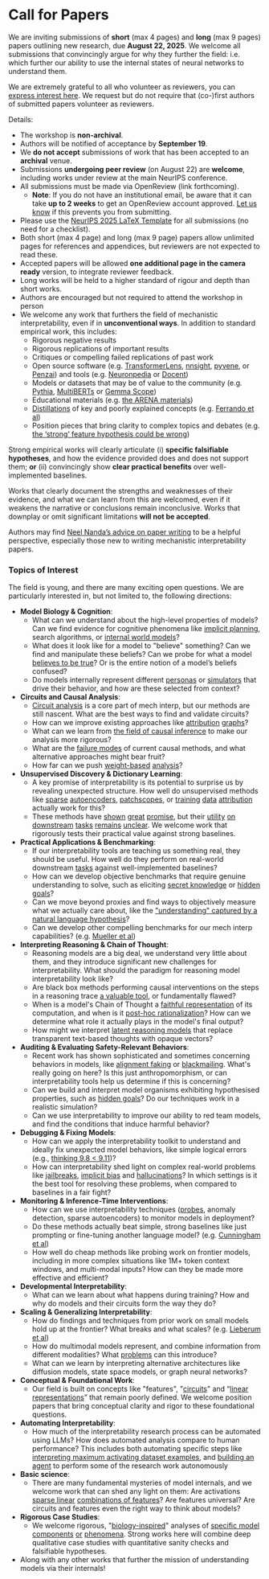 # Call for Papers
We are inviting submissions of **short** (max 4 pages) and **long** (max 9 pages) papers outlining new research, due **August 22, 2025**. We welcome all submissions that convincingly argue for why they further the field: i.e. which further our ability to use the internal states of neural networks to understand them. 

We are extremely grateful to all who volunteer as reviewers, you can [express interest here](https://www.google.com/url?q=https://docs.google.com/forms/d/e/1FAIpQLSdiw1SJllzoTz_nqzDTzTOGb9DV3W_truQyh-WvYj_QGIi7Mg/viewform?usp%3Ddialog&sa=D&source=editors&ust=1753680276302913&usg=AOvVaw18HSKqUIWjPoboQiuU9YzN). We request but do not require that (co-)first authors of submitted papers volunteer as reviewers. 

Details: 
* The workshop is **non-archival**.
* Authors will be notified of acceptance by **September 19**.
* We **do not accept** submissions of work that has been accepted to an **archival** venue.
* Submissions **undergoing peer review** (on August 22) are **welcome**, including works under review at the main NeurIPS conference.
* All submissions must be made via OpenReview (link forthcoming).
  * **Note**: If you do not have an institutional email, be aware that it can take **up to 2 weeks** to get an OpenReview account approved. [Let us know](mailto:neurips2025@mechinterpworkshop.com) if this prevents you from submitting.
* Please use the [NeurIPS 2025 LaTeX Template](https://www.google.com/url?q=https://media.neurips.cc/Conferences/NeurIPS2025/Styles.zip&sa=D&source=editors&ust=1753680276305543&usg=AOvVaw33AeIpjO6kPF1mRWg7Id75) for all submissions (no need for a checklist).
* Both short (max 4 page) and long (max 9 page) papers allow unlimited pages for references and appendices, but reviewers are not expected to read these.
* Accepted papers will be allowed **one additional page in the camera ready** version, to integrate reviewer feedback.
* Long works will be held to a higher standard of rigour and depth than short works.
* Authors are encouraged but not required to attend the workshop in person
* We welcome any work that furthers the field of mechanistic interpretability, even if in **unconventional ways**. In addition to standard empirical work, this includes:
  * Rigorous negative results
  * Rigorous replications of important results
  * Critiques or compelling failed replications of past work
  * Open source software (e.g. [TransformerLens](https://www.google.com/url?q=https://github.com/neelnanda-io/TransformerLens&sa=D&source=editors&ust=1753680276307519&usg=AOvVaw3z3e-SHj-VCMxvlxPeSjcu), [nnsight](https://www.google.com/url?q=https://github.com/ndif-team/nnsight&sa=D&source=editors&ust=1753680276307634&usg=AOvVaw3r-rwg6N4a0vrAdQx-P6jW), [pyvene](https://www.google.com/url?q=https://github.com/stanfordnlp/pyvene/tree/main/pyvene/models/mlp&sa=D&source=editors&ust=1753680276307732&usg=AOvVaw3vd0Co9uoQGas1bEgRY-A8), or [Penzai](https://www.google.com/url?q=https://github.com/google-deepmind/penzai&sa=D&source=editors&ust=1753680276307858&usg=AOvVaw05brjKOHgFSimVorSuxxRd)) and tools (e.g. [Neuronpedia](https://www.google.com/url?q=http://neuronpedia.org&sa=D&source=editors&ust=1753680276308021&usg=AOvVaw1sIzazQbkaPdLRnfFQDrDL) or [Docent](https://www.google.com/url?q=https://transluce.org/introducing-docent&sa=D&source=editors&ust=1753680276308191&usg=AOvVaw2UbamDnWd97wObuQvOwbkG))
  * Models or datasets that may be of value to the community (e.g. [Pythia](https://www.google.com/url?q=https://arxiv.org/abs/2304.01373&sa=D&source=editors&ust=1753680276308471&usg=AOvVaw0vljVPUFGx1mDkQ-lfgppb), [MultiBERTs](https://www.google.com/url?q=https://arxiv.org/abs/2106.16163&sa=D&source=editors&ust=1753680276308550&usg=AOvVaw1ZfzBDlrHBZWjD-MFRwv-H) or [Gemma Scope](https://www.google.com/url?q=https://arxiv.org/abs/2408.05147&sa=D&source=editors&ust=1753680276308628&usg=AOvVaw2s7jY02fXN-pyUxuEeywff))
  * Educational materials (e.g. [the ARENA materials](https://www.google.com/url?q=https://arena3-chapter1-transformer-interp.streamlit.app/&sa=D&source=editors&ust=1753680276308843&usg=AOvVaw246x6JOQMsuoK1nK8dieX3))
  * [Distillations](https://www.google.com/url?q=https://distill.pub/2017/research-debt/&sa=D&source=editors&ust=1753680276308972&usg=AOvVaw2yHgzTvnUTdDgln_1CiR0a) of key and poorly explained concepts (e.g. [Ferrando et al](https://www.google.com/url?q=https://arxiv.org/abs/2405.00208&sa=D&source=editors&ust=1753680276309126&usg=AOvVaw27A9NhnlWn9xbThHjNE4GQ))
  * Position pieces that bring clarity to complex topics and debates (e.g. [the ‘strong’ feature hypothesis could be wrong](https://www.google.com/url?q=https://www.alignmentforum.org/posts/tojtPCCRpKLSHBdpn/the-strong-feature-hypothesis-could-be-wrong&sa=D&source=editors&ust=1753680276309418&usg=AOvVaw3AK7NHR0CevHpfcsxELqdZ))

Strong empirical works will clearly articulate (i) **specific falsifiable hypotheses**, and how the evidence provided does and does not support them; **or** (ii) convincingly show **clear practical benefits** over well-implemented baselines. 

Works that clearly document the strengths and weaknesses of their evidence, and what we can learn from this are welcomed, even if it weakens the narrative or conclusions remain inconclusive. Works that downplay or omit significant limitations **will not be accepted**. 

Authors may find [Neel Nanda’s advice on paper writing](https://www.google.com/url?q=https://www.alignmentforum.org/posts/eJGptPbbFPZGLpjsp/highly-opinionated-advice-on-how-to-write-ml-papers&sa=D&source=editors&ust=1753680276310558&usg=AOvVaw0j_xgLek0Fc-6hSQJJEHyS) to be a helpful perspective, especially those new to writing mechanistic interpretability papers. 
### Topics of Interest
The field is young, and there are many exciting open questions. We are particularly interested in, but not limited to, the following directions: 
* **Model Biology & Cognition**:
  * What can we understand about the high-level properties of models? Can we find evidence for cognitive phenomena like [implicit planning](https://www.google.com/url?q=https://transformer-circuits.pub/2025/attribution-graphs/biology.html%23dives-poems&sa=D&source=editors&ust=1753680276312100&usg=AOvVaw1TIVGDUqKrKJjk_QfFW5_6), search algorithms, or [internal world models](https://www.google.com/url?q=https://arxiv.org/abs/2210.13382&sa=D&source=editors&ust=1753680276312339&usg=AOvVaw2l_4ER7cUOGuqm7EcTwDcH)?
  * What does it look like for a model to "believe" something? Can we find and manipulate these beliefs? Can we probe for what a model [believes to be true](https://www.google.com/url?q=https://arxiv.org/abs/2310.06824&sa=D&source=editors&ust=1753680276312753&usg=AOvVaw1vUEnpo1gTrTbMdTUsvmL6)? Or is the entire notion of a model’s beliefs confused?
  * Do models internally represent different [personas](https://www.google.com/url?q=https://arxiv.org/abs/2406.12094&sa=D&source=editors&ust=1753680276313115&usg=AOvVaw0rb9OKRQiuiu7HPxagov0k) or [simulators](https://www.google.com/url?q=https://www.nature.com/articles/s41586-023-06647-8&sa=D&source=editors&ust=1753680276313254&usg=AOvVaw06M0sLEFYhBKrjdUJhl01s) that drive their behavior, and how are these selected from context?
* **Circuits and Causal Analysis**:
  * [Circuit analysis](https://www.google.com/url?q=https://distill.pub/2020/circuits/zoom-in/&sa=D&source=editors&ust=1753680276313609&usg=AOvVaw1pVswKksLI-dGwrgBka0ae) is a core part of mech interp, but our methods are still nascent. What are the best ways to find and validate circuits?
  * How can we improve existing approaches like [attribution](https://www.google.com/url?q=https://arxiv.org/abs/2406.11944&sa=D&source=editors&ust=1753680276313963&usg=AOvVaw0FL4-d8enIq60yGOKriZ1R) [graphs](https://www.google.com/url?q=https://transformer-circuits.pub/2025/attribution-graphs/methods.html&sa=D&source=editors&ust=1753680276314085&usg=AOvVaw2BA5GOi3uO6iPydAA9pmzR)?
  * What can we learn from [the field of causal inference](https://www.google.com/url?q=https://arxiv.org/abs/2407.04690&sa=D&source=editors&ust=1753680276314370&usg=AOvVaw18IN4whZrMZQYwdvzlGKsT) to make our analysis more rigorous?
  * What are the [failure modes](https://www.google.com/url?q=https://arxiv.org/abs/2307.15771&sa=D&source=editors&ust=1753680276314589&usg=AOvVaw0K15k-7Pv-XPZOyzMLNL7N) of current causal methods, and what alternative approaches might bear fruit?
  * How far can we push [weight-based](https://www.google.com/url?q=https://arxiv.org/abs/2301.05217&sa=D&source=editors&ust=1753680276314828&usg=AOvVaw1CP2s477c7Hwp1hLYSk_ea) [analysis](https://www.google.com/url?q=https://arxiv.org/abs/2410.08417&sa=D&source=editors&ust=1753680276314942&usg=AOvVaw03Qin5oBSaWLFw9GtEJNjd)?
* **Unsupervised Discovery & Dictionary Learning**:
  * A key promise of interpretability is its potential to surprise us by revealing unexpected structure. How well do unsupervised methods like [sparse](https://www.google.com/url?q=https://arxiv.org/abs/2103.15949&sa=D&source=editors&ust=1753680276315416&usg=AOvVaw0dKE0lkQYelgBnvRqTByBR) [autoencoders](https://www.google.com/url?q=https://transformer-circuits.pub/2023/monosemantic-features&sa=D&source=editors&ust=1753680276315611&usg=AOvVaw3_zE445H8ky9dmAN0O9q6i), [patch](https://www.google.com/url?q=https://arxiv.org/abs/2401.06102&sa=D&source=editors&ust=1753680276315806&usg=AOvVaw2drwYKtkuyDzRuSrWSxEtY)[scopes](https://www.google.com/url?q=https://arxiv.org/abs/2403.10949v2&sa=D&source=editors&ust=1753680276315967&usg=AOvVaw2G_kTLO1KHTTRMs08HiAJA), or [training](https://www.google.com/url?q=https://proceedings.mlr.press/v70/koh17a?ref%3Dhttps://githubhelp.com&sa=D&source=editors&ust=1753680276316255&usg=AOvVaw0xQSCd71RWEonxxQnokACv) [data](https://www.google.com/url?q=https://arxiv.org/abs/2308.03296&sa=D&source=editors&ust=1753680276316465&usg=AOvVaw0pJLOWrJ-Hxl5mQTlf6LyQ) [attribution](https://www.google.com/url?q=https://arxiv.org/abs/2205.11482&sa=D&source=editors&ust=1753680276316677&usg=AOvVaw3IVD1BWcvFenOoR9PEPGwo) actually work for this?
  * These methods have [shown](https://www.google.com/url?q=https://transformer-circuits.pub/2024/scaling-monosemanticity/index.html&sa=D&source=editors&ust=1753680276317224&usg=AOvVaw0lz0pxBCOTvewVE5Xxa9yW) [great](https://www.google.com/url?q=https://transformer-circuits.pub/2025/attribution-graphs/biology.html&sa=D&source=editors&ust=1753680276317467&usg=AOvVaw14eyabNnyHRRn1ULnxsub8) [promise](https://www.google.com/url?q=https://arxiv.org/abs/2503.10965&sa=D&source=editors&ust=1753680276317663&usg=AOvVaw1hO5AFb0d8F7sKdkWb7zs_), but their [utility](https://www.google.com/url?q=https://arxiv.org/abs/2502.16681&sa=D&source=editors&ust=1753680276317794&usg=AOvVaw1qYe_ltPI3CHuh-VUTOkQe) [on](https://www.google.com/url?q=https://www.tilderesearch.com/blog/sieve&sa=D&source=editors&ust=1753680276317914&usg=AOvVaw0e-3C_QgRDFjwt5CjQDhz8) [downstream](https://www.google.com/url?q=https://arxiv.org/abs/2501.17148&sa=D&source=editors&ust=1753680276318022&usg=AOvVaw1ex54Rb1C9Leh-JnXVq8jN) [tasks](https://www.google.com/url?q=https://transformer-circuits.pub/2024/features-as-classifiers/index.html&sa=D&source=editors&ust=1753680276318172&usg=AOvVaw36eTJfHarhQxG3vyVrN4FO) [remains](https://www.google.com/url?q=https://arxiv.org/abs/2502.04382&sa=D&source=editors&ust=1753680276318297&usg=AOvVaw0BUUmhj6lkgblDqKtmCffN) [unclear](https://www.google.com/url?q=https://www.alignmentforum.org/posts/4uXCAJNuPKtKBsi28/negative-results-for-saes-on-downstream-tasks&sa=D&source=editors&ust=1753680276318416&usg=AOvVaw0ri6sMRhXyyIxA4gxe-HnT). We welcome work that rigorously tests their practical value against strong baselines.
* **Practical Applications & Benchmarking**:
  * If our interpretability tools are teaching us something real, they should be useful. How well do they perform on real-world downstream [tasks](https://www.google.com/url?q=https://www.lesswrong.com/posts/wGRnzCFcowRCrpX4Y/downstream-applications-as-validation-of-interpretability&sa=D&source=editors&ust=1753680276319042&usg=AOvVaw1Fl-UL_7P350sWOdP5jel0) against well-implemented baselines?
  * How can we develop objective benchmarks that require genuine understanding to solve, such as eliciting [secret knowledge](https://www.google.com/url?q=https://arxiv.org/abs/2505.14352&sa=D&source=editors&ust=1753680276319328&usg=AOvVaw1CbnT8ndigiKcHZ28AjqMu) or [hidden goals](https://www.google.com/url?q=https://arxiv.org/abs/2503.10965&sa=D&source=editors&ust=1753680276319408&usg=AOvVaw1a-w6pSQdb9g5ONkc6_J0d)?
  * Can we move beyond proxies and find ways to objectively measure what we actually care about, like the ["understanding" captured by a natural language hypothesis](https://www.google.com/url?q=https://arxiv.org/abs/2502.04382&sa=D&source=editors&ust=1753680276319741&usg=AOvVaw3hPnjeB2KTzW0pxwUJE3ln)?
  * Can we develop other compelling benchmarks for our mech interp capabilities? (e.g. [Mueller et al](https://www.google.com/url?q=https://arxiv.org/abs/2504.13151&sa=D&source=editors&ust=1753680276319973&usg=AOvVaw08USShf4KBRf7l6Jsp6DH0))
* **Interpreting Reasoning & Chain of Thought**:
  * Reasoning models are a big deal, we understand very little about them, and they introduce significant new challenges for interpretability. What should the paradigm for reasoning model interpretability look like?
  * Are black box methods performing causal interventions on the steps in a reasoning trace [a valuable tool](https://www.google.com/url?q=https://arxiv.org/abs/2506.19143&sa=D&source=editors&ust=1753680276321074&usg=AOvVaw3TpigmkGbFPMmLlyE8HXcd), or fundamentally flawed?
  * When is a model's Chain of Thought a [faithful representation](https://www.google.com/url?q=https://arxiv.org/abs/2305.04388&sa=D&source=editors&ust=1753680276321523&usg=AOvVaw1a-TCiEgrmFXhaOf7fyozE) of its computation, and when is it [post-hoc rationalization](https://www.google.com/url?q=https://arxiv.org/abs/2503.08679&sa=D&source=editors&ust=1753680276321829&usg=AOvVaw0Rpq2If3am_C-eIxW9A608)? How can we determine what role it actually plays in the model's final output?
  * How might we interpret [latent reasoning models](https://www.google.com/url?q=https://arxiv.org/abs/2412.06769&sa=D&source=editors&ust=1753680276322117&usg=AOvVaw1bp85XkNeWfx6oCZcpZ1kB) that replace transparent text-based thoughts with opaque vectors?
* **Auditing & Evaluating Safety-Relevant Behaviors**:
  * Recent work has shown sophisticated and sometimes concerning behaviors in models, like [alignment faking](https://www.google.com/url?q=https://arxiv.org/abs/2412.14093&sa=D&source=editors&ust=1753680276322540&usg=AOvVaw2xPkj6wjMzhIsjvvzeftpx) or [blackmailing](https://www.google.com/url?q=https://www.anthropic.com/research/agentic-misalignment&sa=D&source=editors&ust=1753680276322678&usg=AOvVaw2NZQSLjGJWHbwd_sspEeiR). What's really going on here? Is this just anthropomorphism, or can interpretability tools help us determine if this is concerning?
  * Can we build and interpret model organisms exhibiting hypothesised properties, such as [hidden goals](https://www.google.com/url?q=https://arxiv.org/abs/2503.10965&sa=D&source=editors&ust=1753680276323274&usg=AOvVaw1ka3aUx_bQy_AgkZmboyYv)? Do our techniques work in a realistic simulation?
  * Can we use interpretability to improve our ability to red team models, and find the conditions that induce harmful behavior?
* **Debugging & Fixing Models**:
  * How can we apply the interpretability toolkit to understand and ideally fix unexpected model behaviors, like simple logical errors (e.g., [thinking 9.8 < 9.11](https://www.google.com/url?q=https://transluce.org/observability-interface&sa=D&source=editors&ust=1753680276324038&usg=AOvVaw0Kco-FGRyJR6w4pv_gTM1f))?
  * How can interpretability shed light on complex real-world problems like [jailbreaks](https://www.google.com/url?q=https://transformer-circuits.pub/2025/attribution-graphs/biology.html%23dives-jailbreak&sa=D&source=editors&ust=1753680276324400&usg=AOvVaw08nQa1-QWY8njgkoe-JiRM), [implicit bias](https://www.google.com/url?q=https://arxiv.org/abs/2506.10922&sa=D&source=editors&ust=1753680276324484&usg=AOvVaw1XMoq7uxHIhI7JwiUZ91dm) and [hallucinations](https://www.google.com/url?q=https://arxiv.org/abs/2411.14257&sa=D&source=editors&ust=1753680276324556&usg=AOvVaw3bHG4HqxGmoR_4g4p9mr7Q)? In which settings is it the best tool for resolving these problems, when compared to baselines in a fair fight?
* **Monitoring & Inference-Time Interventions**:
  * How can we use interpretability techniques ([probes](https://www.google.com/url?q=https://arxiv.org/abs/2102.12452&sa=D&source=editors&ust=1753680276324927&usg=AOvVaw0kuC6h8DGVfImHeSCrwWWc), anomaly detection, sparse autoencoders) to monitor models in deployment?
  * Do these methods actually beat simple, strong baselines like just prompting or fine-tuning another language model? (e.g. [Cunningham et al](https://www.google.com/url?q=https://alignment.anthropic.com/2025/cheap-monitors/&sa=D&source=editors&ust=1753680276325564&usg=AOvVaw0NOzeECCTNwxOGQhVDXqEK))
  * How well do cheap methods like probing work on frontier models, including in more complex situations like 1M+ token context windows, and multi-modal inputs? How can they be made more effective and efficient?
* **Developmental Interpretability**:
  * What can we learn about what happens during training? How and why do models and their circuits form the way they do?
* **Scaling & Generalizing Interpretability**:
  * How do findings and techniques from prior work on small models hold up at the frontier? What breaks and what scales? (e.g. [Lieberum et al](https://www.google.com/url?q=https://arxiv.org/abs/2307.09458&sa=D&source=editors&ust=1753680276327519&usg=AOvVaw2-ayvLUc7xQldfGs8IdP6_))
  * How do multimodal models represent, and combine information from different modalities? What [problems](https://www.google.com/url?q=https://openreview.net/pdf?id%3DVUhRdZp8ke&sa=D&source=editors&ust=1753680276327973&usg=AOvVaw3cQ5_ipFCBEoAzuUNvOd7t) can this introduce?
  * What can we learn by interpreting alternative architectures like diffusion models, state space models, or graph neural networks?
* **Conceptual & Foundational Work**:
  * Our field is built on concepts like "features", "[circuits](https://www.google.com/url?q=https://distill.pub/2020/circuits/zoom-in/&sa=D&source=editors&ust=1753680276328696&usg=AOvVaw0_kyzkBlIkfnT1Nnb1Tm6C)" and “[linear representations](https://www.google.com/url?q=https://transformer-circuits.pub/2024/july-update/index.html%23linear-representations&sa=D&source=editors&ust=1753680276328924&usg=AOvVaw1qwhCS8621kytqz8TVlS9n)” that remain poorly defined. We welcome position papers that bring conceptual clarity and rigor to these foundational questions.
* **Automating Interpretability**:
  * How much of the interpretability research process can be automated using LLMs? How does automated analysis compare to human performance? This includes both automating specific steps like [interpreting maximum activating dataset examples](https://www.google.com/url?q=https://openaipublic.blob.core.windows.net/neuron-explainer/paper/index.html&sa=D&source=editors&ust=1753680276329549&usg=AOvVaw1IRjzk96zK5iNfciOPIyVC), and [building an agent](https://www.google.com/url?q=https://arxiv.org/abs/2404.14394&sa=D&source=editors&ust=1753680276329639&usg=AOvVaw2gRSdL-D0pbGxN9uzcT9PC) to perform some of the research work autonomously
* **Basic science**:
  * There are many fundamental mysteries of model internals, and we welcome work that can shed any light on them: Are activations [sparse linear](https://www.google.com/url?q=https://arxiv.org/abs/1601.03764&sa=D&source=editors&ust=1753680276330053&usg=AOvVaw0MOIwvapvSl9-yuoIzgAa5) [combinations of features](https://www.google.com/url?q=https://transformer-circuits.pub/2022/toy_model/index.html&sa=D&source=editors&ust=1753680276330229&usg=AOvVaw2_ftXwW3sHTSEz0c3D4Zfh)? Are features universal? Are circuits and features even the right way to think about models?
* **Rigorous Case Studies**:
  * We welcome rigorous, "[biology-inspired](https://www.google.com/url?q=https://distill.pub/2020/circuits/curve-circuits/&sa=D&source=editors&ust=1753680276330864&usg=AOvVaw3kKsX3bfGX9_lFDLtNEVmb)" analyses of [specific model](https://www.google.com/url?q=https://arxiv.org/abs/2310.04625&sa=D&source=editors&ust=1753680276331009&usg=AOvVaw2rXL4DrTZn4A9BTApnvlBS) [components](https://www.google.com/url?q=https://transformer-circuits.pub/2024/scaling-monosemanticity/index.html&sa=D&source=editors&ust=1753680276331154&usg=AOvVaw0vzBG2JGDvrXGva1GqL10o) [or](https://www.google.com/url?q=https://arxiv.org/abs/2305.01610&sa=D&source=editors&ust=1753680276331268&usg=AOvVaw2LCZCjUhXgSYvFcXDFe3bL) [phenomena](https://www.google.com/url?q=https://arxiv.org/abs/2306.09346&sa=D&source=editors&ust=1753680276331373&usg=AOvVaw35UHwW4x8f88SPIDJxH-_U). Strong works here will combine deep qualitative case studies with quantitative sanity checks and falsifiable hypotheses.
* Along with any other works that further the mission of understanding models via their internals!